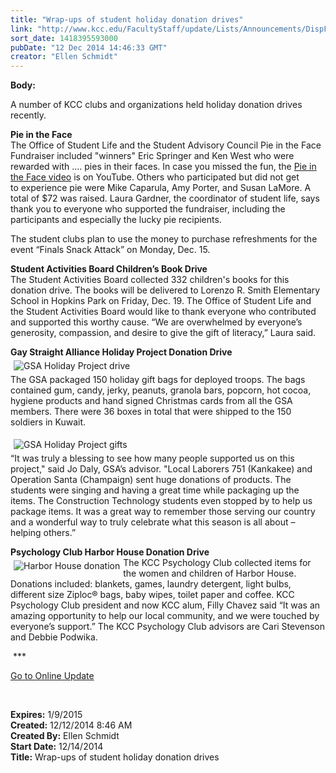 ```yaml
---
title: "Wrap-ups of student holiday donation drives"
link: "http://www.kcc.edu/FacultyStaff/update/Lists/Announcements/DispForm.aspx?ID=1768"
sort_date: 1418395593000
pubDate: "12 Dec 2014 14:46:33 GMT"
creator: "Ellen Schmidt"
---
```


<div><b>Body:</b> <div class="ExternalClass0D95BD08E61F46B490937DBF986D8287"><p>​A number of KCC clubs and organizations held holiday donation drives recently.</p>
<p><strong>Pie in the Face</strong><br />The Office of Student Life and the Student Advisory Council Pie in the Face Fundraiser included &quot;winners&quot; Eric Springer and Ken West who were rewarded with .... pies in their faces. In case you missed the fun, the <a href="http://youtu.be/_D6DLVhRmsU?list=UUpolj7IezPpI0zv6tFcmEJw">Pie in the Face video</a> is on YouTube. Others who participated but did not get to experience pie were Mike Caparula, Amy Porter, and Susan LaMore. A total of $72 was raised. Laura Gardner, the coordinator of student life, says  thank you to everyone who supported the fundraiser, including the participants and especially the lucky pie recipients.</p>
<p>The student clubs plan to use the money to purchase refreshments for the event “Finals Snack Attack” on Monday, Dec. 15.</p>
<p><strong>Student Activities Board Children’s Book Drive</strong><br />The Student Activities Board collected 332 children's books for this donation drive. The books will be delivered to Lorenzo R. Smith Elementary School in Hopkins Park on Friday, Dec. 19. The Office of Student Life and the Student Activities Board would like to thank everyone who contributed and supported this worthy cause. “We are overwhelmed by everyone’s generosity, compassion, and desire to give the gift of literacy,” Laura said.</p>
<p><strong>Gay Straight Alliance Holiday Project Donation Drive</strong><br /><img alt="GSA Holiday Project drive" src="/FacultyStaff/update/PublishingImages/GSAHolidayProjectdrive.jpg" style="vertical-align:middle;float:none;margin:5px" /><br />The GSA packaged 150 holiday gift bags for deployed troops. The bags contained gum, candy, jerky, peanuts, granola bars, popcorn, hot cocoa, hygiene products and hand signed Christmas cards from all the GSA members. There were 36 boxes in total that were shipped to the 150 soldiers in Kuwait.</p>
<p><img alt="GSA Holiday Project gifts" src="/FacultyStaff/update/PublishingImages/GSAHolidayProjectgifts.jpg" style="margin:5px" /><br />“It was truly a blessing to see how many people supported us on this project,&quot; said Jo Daly, GSA’s advisor. &quot;Local Laborers 751 (Kankakee) and Operation Santa (Champaign) sent huge donations of products. The students were singing and having a great time while packaging up the items. The Construction Technology students even stopped by to help us package items. It was a great way to remember those serving our country and a wonderful way to truly celebrate what this season is all about – helping others.”</p>
<p><strong>Psychology Club Harbor House Donation Drive</strong><br /><img alt="Harbor House donation" src="/FacultyStaff/update/PublishingImages/harborhousedonation.jpg" style="vertical-align:auto;float:left;margin:5px" />The KCC Psychology Club collected items for the women and children of Harbor House. Donations included: blankets, games, laundry detergent, light bulbs, different size Ziploc® bags, baby wipes, toilet paper and coffee. KCC Psychology Club president and now KCC alum, Filly Chavez said “It was an amazing opportunity to help our local community, and we were touched by everyone’s support.” The KCC Psychology Club advisors are Cari Stevenson and Debbie Podwika.</p>
<p> ***</p>
<p><a href="/update">Go to Online Update</a></p>
<p><br /></p></div></div>
<div><b>Expires:</b> 1/9/2015</div>
<div><b>Created:</b> 12/12/2014 8:46 AM</div>
<div><b>Created By:</b> Ellen Schmidt</div>
<div><b>Start Date:</b> 12/14/2014</div>
<div><b>Title:</b> Wrap-ups of student holiday donation drives</div>
